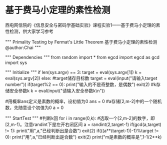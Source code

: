 # 基于费马小定理的素性检测
西电网信院的《信息安全与密码学基础实验》课程实验1——基于费马小定理的素性检测，供大家学习参考



"""
    Primality Testing by Fermat's Little Theorem
    基于费马小定理的素性检测
    @author:Chai
"""

"""
    Dependencies
"""
from random import *
from egcd import egcd as gcd
import sys

"""
    Initialize
"""
if len(sys.argv) == 3:
    target =  eval(sys.argv[1])
    k = eval(sys.argv[2])
else:
    #target储存目标数
    target = eval(input("请输入target number"))
    if(target%2 == 0):
        print("输入的不是奇整数，是偶数")
        exit(2)
    #k存储安全参数k
    k = eval(input("请输入安全参数k\n"))

#用概率ans定义是素数的概率，设初值为0
ans = 0
#a存储[2,m-2]中的一个随机数，先随意设个初值为0
a = 0

"""
    StartTest
"""
#判断k回
for i in range(0,k):
    #选取一个[2,m-2]的数字，即[2,m-1)。注意randint下是左开右闭区间
    a = randint(2,target-1)
    if(gcd(a,target) != 1):
        print("用",a,"已经判断出是合数")
        exit(2)
    if(((a**(target-1))-1)%target != 0):
        print("用",a,"已经判断出是合数")
        exit(2)
print("m是素数的概率是",1-1/2**k)
